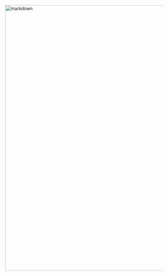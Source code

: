 
<img width="848" alt="markdown" src="https://github.com/sisbell/chatgpt-plugins/assets/64116/0252e51d-3450-40e9-84bb-7f0f83406eca">

